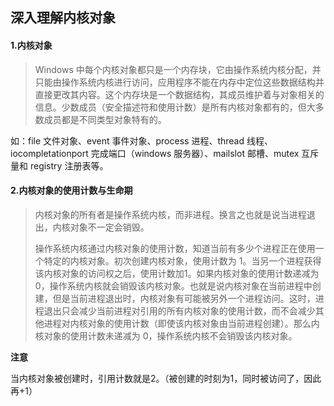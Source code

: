## 深入理解内核对象

#### 1.内核对象

> Windows 中每个内核对象都只是一个内存块，它由操作系统内核分配，并只能由操作系统内核进行访问，应用程序不能在内存中定位这些数据结构并直接更改其内容。这个内存块是一个数据结构，其成员维护着与对象相关的信息。少数成员（安全描述符和使用计数）是所有内核对象都有的，但大多数成员都是不同类型对象特有的。

如：file 文件对象、event 事件对象、process 进程、thread 线程、iocompletationport 完成端口（windows 服务器）、mailslot 邮槽、mutex 互斥量和 registry 注册表等。

#### 2.内核对象的使用计数与生命期

> 内核对象的所有者是操作系统内核，而非进程。换言之也就是说当进程退出，内核对象不一定会销毁。
>
> 操作系统内核通过内核对象的使用计数，知道当前有多少个进程正在使用一个特定的内核对象。初次创建内核对象，使用计数为 1。当另一个进程获得该内核对象的访问权之后，使用计数加1。如果内核对象的使用计数递减为 0，操作系统内核就会销毁该内核对象。也就是说内核对象在当前进程中创建，但是当前进程退出时，内核对象有可能被另外一个进程访问。这时，进程退出只会减少当前进程对引用的所有内核对象的使用计数，而不会减少其他进程对内核对象的使用计数（即使该内核对象由当前进程创建）。那么内核对象的使用计数未递减为 0，操作系统内核不会销毁该内核对象。

**注意**

当内核对象被创建时，引用计数就是2。（被创建的时刻为1，同时被访问了，因此再+1）

